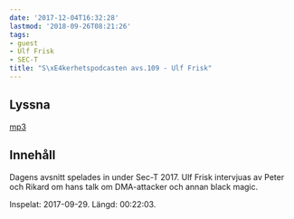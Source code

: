 ```yaml
---
date: '2017-12-04T16:32:28'
lastmod: '2018-09-26T08:21:26'
tags:
- guest
- Ulf Frisk
- SEC-T
title: "S\xE4kerhetspodcasten avs.109 - Ulf Frisk"
---
```

## Lyssna

[mp3](http://traffic.libsyn.com/sakerhetspodcasten/SEC-T_2017_Ulf_Frisk.mp3)

## Innehåll

Dagens avsnitt spelades in under Sec-T 2017. Ulf Frisk intervjuas av Peter och Rikard
om hans talk om DMA-attacker och annan black magic.

Inspelat: 2017-09-29. Längd: 00:22:03.
